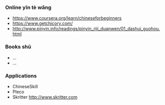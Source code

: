 ### Online yīn tè wǎng

- https://www.coursera.org/learn/chineseforbeginners
- https://www.getchicory.com/
- http://www.pinyin.info/readings/pinyin_riji_duanwen/01_dashui_guohou.html

### Books shū

- ...
- ...

### Applications

- ChineseSkill
- Pleco
- Skritter http://www.skritter.com